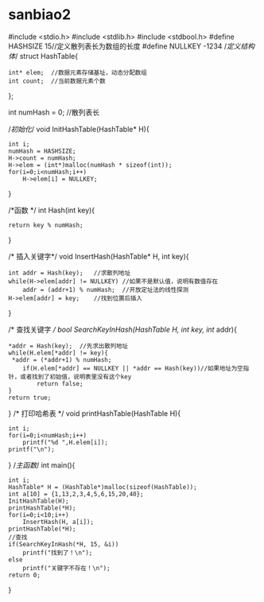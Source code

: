 # sanbiao2
#include <stdio.h>
#include <stdlib.h>
#include <stdbool.h>
#define HASHSIZE 15//定义散列表长为数组的长度
#define NULLKEY -1234
/*定义结构体*/
struct HashTable{

	int* elem;	//数据元素存储基址，动态分配数组
	int count;	//当前数据元素个数 
};

int numHash = 0;	//散列表长

/*初始化*/
void InitHashTable(HashTable* H){

	int i;
	numHash = HASHSIZE;
	H->count = numHash;
	H->elem = (int*)malloc(numHash * sizeof(int));
	for(i=0;i<numHash;i++)
		H->elem[i] = NULLKEY;
} 

/*函数 */
int Hash(int key){

	return key % numHash;	
} 

/* 插入关键字*/
void InsertHash(HashTable* H, int key){

	int addr = Hash(key);	//求散列地址
	while(H->elem[addr] != NULLKEY)	//如果不是默认值，说明有数值存在
		addr = (addr+1) % numHash;	//开放定址法的线性探测
	H->elem[addr] = key;	//找到位置后插入 
}

/* 查找关键字 */
bool SearchKeyInHash(HashTable H, int key, int* addr){

    *addr = Hash(key);	//先求出散列地址
	while(H.elem[*addr] != key){
	 *addr = (*addr+1) % numHash;	
		if(H.elem[*addr] == NULLKEY || *addr == Hash(key))//如果地址为空指针，或者找到了初始值，说明表里没有这个key
			return false; 
	} 
	return true;
}
/* 打印哈希表 */
void printHashTable(HashTable H){

	int i;
	for(i=0;i<numHash;i++)
		printf("%d ",H.elem[i]);
	printf("\n");
}
/*主函数*/
int main(){

	int i;
	HashTable* H = (HashTable*)malloc(sizeof(HashTable));
	int a[10] = {1,13,2,3,4,5,6,15,20,40};
	InitHashTable(H);
	printHashTable(*H);
	for(i=0;i<10;i++)
		InsertHash(H, a[i]);
	printHashTable(*H);
	//查找
	if(SearchKeyInHash(*H, 15, &i))
		printf("找到了！\n");
	else
		printf("关键字不存在！\n");
	return 0;
} 
